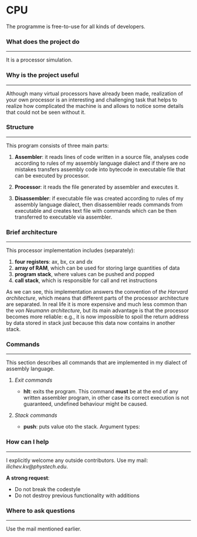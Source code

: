 # CPU

The programme is free-to-use for all kinds of developers.
### What does the project do
***
It is a processor simulation.

### Why is the project useful
***
Although many virtual processors have already been made, realization of your own processor is an interesting and challenging task
that helps to realize how complicated the machine is and allows to notice some details that could not be seen without it.


### Structure
***
This program consists of three main parts:

1. __Assembler__: it reads lines of code written in a source file, analyses code according to rules of my assembly language dialect
and if there are no mistakes transfers assembly code into bytecode in executable file that can be executed by processor.

2. __Processor__: it reads the file generated by assembler and executes it.

3. __Disassembler__: if executable file was created according to rules of my assembly language dialect, then disassembler reads commands
from executable and creates text file with commands which can be then transferred to executable via assembler.


### Brief architecture
***
This processor implementation includes (separately):

1. __four registers__: ax, bx, cx and dx
2. __array of RAM__, which can be used for storing large quantities of data
3. __program stack__, where values can be pushed and popped
4. __call stack__, which is responsible for call and ret instructions

As we can see, this implementation answers the convention of *the Harvard architecture*, which means that different parts of the processor
architecture are separated. In real life it is more expensive and much less common than the *von Neumann architecture*, but its main
advantage is that the processor becomes more reliable: e.g., it is now impossible to spoil the return address by data stored in stack
just because this data now contains in another stack.

### Commands
***
This section describes all commands that are implemented in my dialect of assembly language.

1. *Exit commands*
   
   - __hlt__: exits the program. This command __must__ be at the end of any written assembler program, in other case its correct execution
              is not guaranteed, undefined behaviour might be caused.

2. *Stack commands*
   - __push__: puts value oto the stack. Argument types:
   

### How can I help
***
I explicitly welcome any outside contributors. Use my mail: _ilichev.kv@phystech.edu_.

__A strong request__:
* Do not break the codestyle
* Do not destroy previous functionality with additions

### Where to ask questions
***
Use the mail mentioned earlier.
